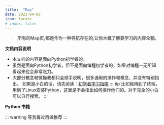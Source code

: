 ```yaml
---
title:  "Map"
date: 2023-04-03
icon: locate
# index: false
---
```


>**所有的Map页,都是作为一种导航存在的,让你大概了解要学习的内容全貌。**

**文档内容说明**

- 本文档的内容是面向Python初学者的。  
- 虽然是面向Python初学者，但不是面向编程初学者的，如果对编程一无所知看起来也会非常吃力。  
- 大部分概念和微操我都只会顺手说明，很多通用的操作和概念，并没有特别指出。
如果是小白的话，请先阅读：[初学者学习指南](/zh/guide/002.md)
::: tip
比如我用到了终端，用到了Linux安装Python，这里是不会指出如何操作他们的。对于完全的小白可以自行搜索。
:::

**Python 书籍**

::: warning 
等我看过再做推荐
:::